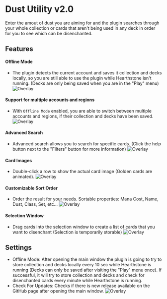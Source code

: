 # Dust Utility v2.0
Enter the amout of dust you are aiming for and the plugin searches through your whole collection or cards that aren't being used in any deck in order for you to see which can be disenchanted.

## Features
#### Offline Mode
- The plugin detects the current account and saves it collection and decks locally, so you are still able to use the plugin while Hearthstone isn't running. (Decks are only being saved when you are in the "Play" menu)
![Overlay](https://i.imgur.com/O8LwlTT.png)

#### Support for multiple accounts and regions
- With `Offline Mode` enabled, you are able to switch between multiple accounts and regions, if their collection and decks have been saved.
![Overlay](https://i.imgur.com/dXi0p5h.png)

#### Advanced Search
- Advanced search allows you to search for specific cards. (Click the help button next to the "Filters" button for more information)
![Overlay](https://i.imgur.com/ZhVga8b.png)

#### Card Images
- Double-click a row to show the actual card image (Golden cards are animated).
![Overlay](https://i.imgur.com/iaV9Zhg.png)

#### Customizable Sort Order
- Order the result for your needs. Sortable properties: Mana Cost, Name, Dust, Class, Set, etc...
![Overlay](https://i.imgur.com/awgZcx8.png)

#### Selection Window
- Drag cards into the selection window to create a list of cards that you want to disenchant (Selection is temporarily storable)
![Overlay](https://i.imgur.com/fr2cZzm.png)


## Settings
* Offline Mode: After opening the main window the plugin is going to try to store collection and decks locally every 10 sec while Hearthstone is running (Decks can only be saved after visiting the "Play" menu once). If successful, it will try to store collection and decks and check for disenchanted cards every minute while Hearthstone is running.
* Check For Updates: Checks if there is new release available on the GitHub page after opening the main window.
![Overlay](https://i.imgur.com/FWou7M5.png)
